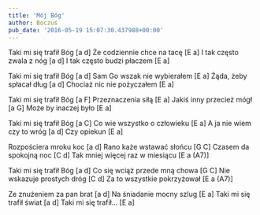 ```yaml
---
title: 'Mój Bóg'
author: Boczuś
pub_date: '2016-05-19 15:07:30.437988+00:00'
---
```


Taki mi się trafił Bóg [a d]
Że codziennie chce na tacę [E a]
I tak często zwala z nóg [a d]
I tak często budzi płaczem [E a]

Taki mi się trafił Bóg [a d]
Sam Go wszak nie wybierałem [E a]
Żąda, żeby spłacał dług [a d]
Chociaż nic nie pożyczałem [E a]

Taki mi się trafił Bóg [a F]
Przeznaczenia siłą [E a]
Jakiś inny przecież mógł [a G]
Może by inaczej było [E a]

Taki mi się trafił Bóg [a C]
Co wie wszystko o człowieku [E a]
A ja nie wiem czy to wróg [a d]
Czy opiekun [E a]

Rozpościera mroku koc [a d]
Rano każe wstawać słońcu [G C]
Czasem da spokojną noc [C d]
Tak mniej więcej raz w miesiącu [E a (A7)]

Taki mi się trafił Bóg [a d]
Co się wciąż przede mną chowa [G C]
Nie wskazuje prostych dróg [C d]
Za to wszystkie pokrzyżował [E a (A7)]

Ze znużeniem za pan brat [a d]
Na śniadanie mocny szlug [E a]
Taki mi się trafił świat [a d]
Taki mi się trafił... [E a]
